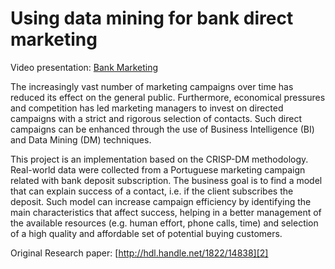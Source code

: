 # Using data mining for bank direct marketing

Video presentation: [Bank Marketing][1]

The increasingly vast number of marketing campaigns over time has reduced its effect on the general public. Furthermore, economical pressures and competition has led marketing managers to invest on directed campaigns with a strict and rigorous selection of contacts. Such direct campaigns can be enhanced through the use of Business Intelligence (BI) and Data Mining (DM) techniques.

This project is an implementation based on the CRISP-DM methodology. Real-world data were collected from a Portuguese marketing campaign related with bank deposit subscription. The business goal is to find a model that can explain success of a contact, i.e. if the client subscribes the deposit. Such model can increase campaign efficiency by identifying the main characteristics that affect success, helping in a better management of the available resources (e.g. human effort, phone calls, time) and selection of a high quality and affordable set of potential buying customers.

Original Research paper: [http://hdl.handle.net/1822/14838][2]

[1]: https://www.youtube.com/watch?v=TnpI6s_VgtA
[2]: http://repositorium.sdum.uminho.pt/handle/1822/14838